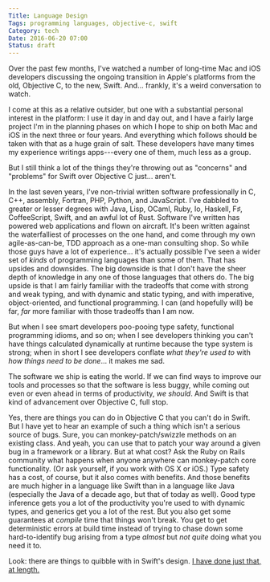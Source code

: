 ```yaml
---
Title: Language Design
Tags: programming languages, objective-c, swift
Category: tech
Date: 2016-06-20 07:00 
Status: draft
---
```


Over the past few months, I've watched a number of long-time Mac and iOS developers discussing the ongoing transition in Apple's platforms from the old, Objective C, to the new, Swift. And... frankly, it's a weird conversation to watch.

I come at this as a relative outsider, but one with a substantial personal interest in the platform: I use it day in and day out, and I have a fairly large project I'm in the planning phases on which I hope to ship on both Mac and iOS in the next three or four years. And everything which follows should be taken with that as a huge grain of salt. These developers have many times my experience writings apps---every one of them, much less as a group.

But I still think a lot of the things they're throwing out as "concerns" and "problems" for Swift over Objective C just... aren't.

In the last seven years, I've non-trivial written software professionally in C, C++, assembly, Fortran, PHP, Python, and JavaScript. I've dabbled to greater or lesser degrees with Java, Lisp, OCaml, Ruby, Io, Haskell, F♯, CoffeeScript, Swift, and an awful lot of Rust. Software I've written has powered web applications and flown on aircraft. It's been written against the waterfalliest of processes on the one hand, and come through my own agile-as-can-be, TDD approach as a one-man consulting shop. So while those guys have a lot of experience... it's actually possible I've seen a wider set of *kinds* of programming languages than some of them. That has upsides and downsides. The big downside is that I don't have the sheer depth of knowledge in any one of those languages that others do. The big upside is that I am fairly familiar with the tradeoffs that come with strong and weak typing, and with dynamic and static typing, and with imperative, object-oriented, and functional programming. I can (and hopefully will) be far, *far* more familiar with those tradeoffs than I am now.

But when I see smart developers poo-pooing type safety, functional programming idioms, and so on; when I see developers thinking you can't have things calculated dynamically at runtime because the type system is strong; when in short I see developers conflate *what they're used to* with *how things need to be done*... it makes me sad.

The software we ship is eating the world. If we can find ways to improve our tools and processes so that the software is less buggy, while coming out even or even ahead in terms of productivity, *we should*. And Swift is that kind of advancement over Objective C, full stop.

Yes, there are things you can do in Objective C that you can't do in Swift. But I have yet to hear an example of such a thing which isn't a serious source of bugs. Sure, you can monkey-patch/swizzle methods on an existing class. And yeah, you can use that to patch your way around a given bug in a framework or a library. But at what cost? Ask the Ruby on Rails community what happens when anyone anywhere can monkey-patch core functionality. (Or ask yourself, if you work with OS X or iOS.) Type safety has a cost, of course, but it also comes with benefits. And those benefits are much higher in a language like Swift than in a language like Java (especially the Java of a decade ago, but that of today as well). Good type inference gets you a lot of the productivity you're used to with dynamic types, and generics get you a lot of the rest. But you also get some guarantees at *compile* time that things won't break. You get to get deterministic errors at build time instead of trying to chase down some hard-to-identify bug arising from a type *almost* but *not quite* doing what you need it to.

Look: there are things to quibble with in Swift's design. [I have done just that, at length.][rust-and-swift]

[rust-and-swift]: http://www.chriskrycho.com/rust-and-swift.html
